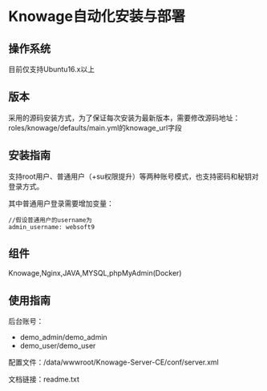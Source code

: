 # Knowage自动化安装与部署

## 操作系统

目前仅支持Ubuntu16.x以上

## 版本

采用的源码安装方式，为了保证每次安装为最新版本，需要修改源码地址： roles/knowage/defaults/main.yml的knowage_url字段

## 安装指南

支持root用户、普通用户（+su权限提升）等两种账号模式，也支持密码和秘钥对登录方式。

其中普通用户登录需要增加变量：

~~~
//假设普通用户的username为
admin_username: websoft9
~~~

## 组件
Knowage,Nginx,JAVA,MYSQL,phpMyAdmin(Docker)

## 使用指南

后台账号：
   - demo_admin/demo_admin
   - demo_user/demo_user
   
配置文件：/data/wwwroot/Knowage-Server-CE/conf/server.xml

文档链接：readme.txt
